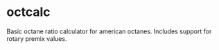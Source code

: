 # octcalc
Basic octane ratio calculator for american octanes. Includes support for rotary premix values.
